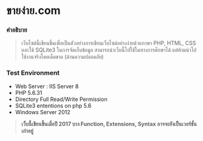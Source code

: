# ขายง่าย.com

### คำอธิบาย

> เว็บไซต์นี้เขียนขึ้นเพื่อเป็นตัวอย่างการเขียนเว็บไซต์อย่างง่ายด้วยภาษา PHP, HTML, CSS และใช้ SQLite3 ในการจัดเก็บข้อมูล
สามารถนำเว็บนี้ไปใช้ในทางการศึกษาได้ แต่ห้ามนำไปใช้งานจริงโดยเด็ดขาด (ด้านความปลอดภัย)

### Test Environment

- Web Server : IIS Server 8
- PHP 5.6.31
- Directory Full Read/Write Permission
- SQLite3 ententions on php 5.6
- Windows Server 2012

> **เว็บนี้เขียนขึ้นเมื่อปี 2017 บาง Function, Extensions, Syntax อาจจะยังเป็นเวอร์ชั่นเก่าอยู่**


